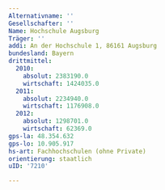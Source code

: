 ```yaml
---
Alternativname: ''
Gesellschafter: ''
Name: Hochschule Augsburg
Träger: ''
addi: An der Hochschule 1, 86161 Augsburg
bundesland: Bayern
drittmittel:
  2010:
    absolut: 2383190.0
    wirtschaft: 1424035.0
  2011:
    absolut: 2234940.0
    wirtschaft: 1176908.0
  2012:
    absolut: 1298701.0
    wirtschaft: 62369.0
gps-la: 48.354.632
gps-lo: 10.905.917
hs-art: Fachhochschulen (ohne Private)
orientierung: staatlich
uID: '7210'

---
```


